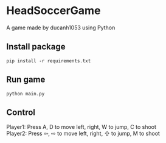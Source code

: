 # HeadSoccerGame
 
A game made by ducanh1053 using Python

## Install package

```
pip install -r requirements.txt
```

## Run game

```
python main.py
```

## Control

Player1: Press A, D to move left, right, W to jump, C to shoot  
Player2: Press ⇦, ⇨ to move left, right, ⇧ to jump, M to shoot